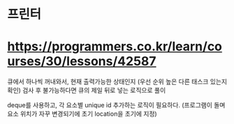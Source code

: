 
# 프린터
# https://programmers.co.kr/learn/courses/30/lessons/42587

큐에서 하나씩 꺼내와서,
현재 출력가능한 상태인지 (우선 순위 높은 다른 태스크 있는지 확인)
검사 후 불가능하다면 큐의 제일 뒤로 넣는 로직으로 풀이

deque를 사용하고, 각 요소별 unique id 추가하는 로직이 필요하다.
(프로그램이 돌며 요소 위치가 자꾸 변경되기에 초기 location을 초기에 지정)
